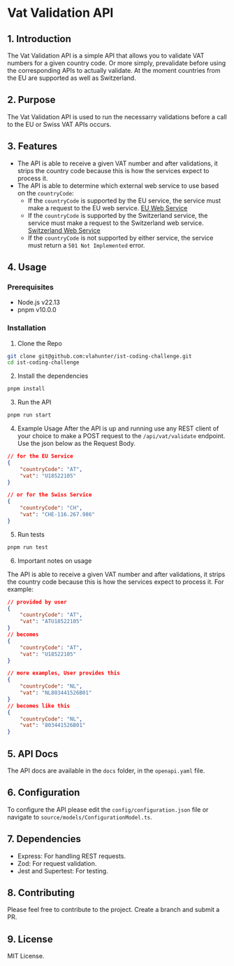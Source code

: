 # Vat Validation API

## 1. Introduction
The Vat Validation API is a simple API that allows you to validate VAT numbers for a given country code. Or more simply, prevalidate before using the corresponding APIs to actually validate. At the moment countries from the EU are supported as well as Switzerland.

## 2. Purpose
The Vat Validation API is used to run the necessarry validations before a call to the EU or Swiss VAT APIs occurs.

## 3. Features
- The API is able to receive a given VAT number and after validations, it strips the country code because this is how the services expect to process it.
- The API is able to determine which external web service to use based on the `countryCode`:
  - If the `countryCode` is supported by the EU service, the service must make a request to the EU web service. [EU Web Service](https://ec.europa.eu/taxation_customs/vies/rest-api/check-vat-number)
  - If the `countryCode` is supported by the Switzerland service, the service must make a request to the Switzerland web service. [Switzerland Web Service](https://www.uid-wse-a.admin.ch/V5.0/PublicServices.svc)
  - If the `countryCode` is not supported by either service, the service must return a `501 Not Implemented` error.

## 4. Usage
### Prerequisites
- Node.js v22.13
- pnpm v10.0.0

### Installation
1. Clone the Repo
```sh
git clone git@github.com:vlahunter/ist-coding-challenge.git
cd ist-coding-challenge
```

2. Install the dependencies
```sh   
pnpm install
```

3. Run the API
```sh
pnpm run start
```

4. Example Usage
After the API is up and running use any REST client of your choice to make a POST request to the `/api/vat/validate` endpoint. Use the json below as the Request Body.
```json
// for the EU Service
{
    "countryCode": "AT",
    "vat": "U18522105"
}

// or for the Swiss Service
{
    "countryCode": "CH",
    "vat": "CHE-116.267.986"
}
```

5. Run tests
```sh
pnpm run test
```

6. Important notes on usage

The API is able to receive a given VAT number and after validations, it strips the country code because this is how the services expect to process it. For example:
```json
// provided by user
{
    "countryCode": "AT",
    "vat": "ATU18522105"
}
// becomes
{
    "countryCode": "AT",
    "vat": "U18522105"
}

// more examples, User provides this
{
    "countryCode": "NL",
    "vat": "NL803441526B01"
}
// becomes like this
{
    "countryCode": "NL",
    "vat": "803441526B01"
}
```

## 5. API Docs
The API docs are available in the `docs` folder, in the `openapi.yaml` file.

## 6. Configuration 
To configure the API please edit the `config/configuration.json` file or navigate to `source/models/ConfigurationModel.ts`.

## 7. Dependencies
- Express: For handling REST requests.
- Zod: For request validation.
- Jest and Supertest: For testing.

## 8. Contributing
Please feel free to contribute to the project. Create a branch and submit a PR.

## 9. License
MIT License.
